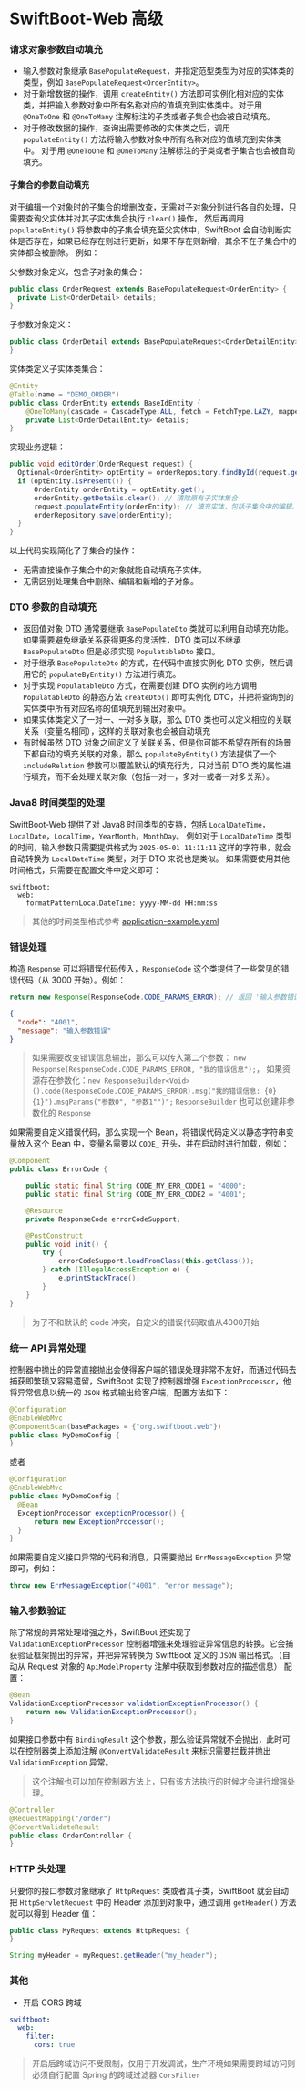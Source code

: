 # SwiftBoot-Web 高级


### 请求对象参数自动填充

* 输入参数对象继承 `BasePopulateRequest`，并指定范型类型为对应的实体类的类型，例如 `BasePopulateRequest<OrderEntity>`。
* 对于新增数据的操作，调用 `createEntity()` 方法即可实例化相对应的实体类，并把输入参数对象中所有名称对应的值填充到实体类中。对于用 `@OneToOne` 和 `@OneToMany` 注解标注的子类或者子集合也会被自动填充。
* 对于修改数据的操作，查询出需要修改的实体类之后，调用 `populateEntity()` 方法将输入参数对象中所有名称对应的值填充到实体类中。 对于用 `@OneToOne` 和 `@OneToMany` 注解标注的子类或者子集合也会被自动填充。


#### 子集合的参数自动填充

对于编辑一个对象时的子集合的增删改查，无需对子对象分别进行各自的处理，只需要查询父实体并对其子实体集合执行 `clear()` 操作， 然后再调用 `populateEntity()` 将参数中的子集合填充至父实体中，SwiftBoot 会自动判断实体是否存在，如果已经存在则进行更新，如果不存在则新增，其余不在子集合中的实体都会被删除。
例如：


父参数对象定义，包含子对象的集合：
  ```java
  public class OrderRequest extends BasePopulateRequest<OrderEntity> {
    private List<OrderDetail> details;
  }
  ```

子参数对象定义：
  ```java
  public class OrderDetail extends BasePopulateRequest<OrderDetailEntity> {
  }
  ```

实体类定义子实体类集合：
  ```java
  @Entity
  @Table(name = "DEMO_ORDER")
  public class OrderEntity extends BaseIdEntity {
      @OneToMany(cascade = CascadeType.ALL, fetch = FetchType.LAZY, mappedBy = "order", orphanRemoval = true)
      private List<OrderDetailEntity> details;
  }
  ```

实现业务逻辑：
  ```java
  public void editOrder(OrderRequest request) {
    Optional<OrderEntity> optEntity = orderRepository.findById(request.getId());
    if (optEntity.isPresent()) {
        OrderEntity orderEntity = optEntity.get();
        orderEntity.getDetails.clear(); // 清除原有子实体集合
        request.populateEntity(orderEntity); // 填充实体，包括子集合中的编辑、新增的对象
        orderRepository.save(orderEntity);
    }
  }
  ```

以上代码实现简化了子集合的操作：
* 无需直接操作子集合中的对象就能自动填充子实体。
* 无需区别处理集合中删除、编辑和新增的子对象。


### DTO 参数的自动填充
* 返回值对象 DTO 通常要继承 `BasePopulateDto` 类就可以利用自动填充功能。如果需要避免继承关系获得更多的灵活性，DTO 类可以不继承 `BasePopulateDto` 但是必须实现 `PopulatableDto` 接口。
* 对于继承 `BasePopulateDto` 的方式，在代码中直接实例化 DTO 实例，然后调用它的 `populateByEntity()` 方法进行填充。
* 对于实现 `PopulatableDto` 方式，在需要创建 DTO 实例的地方调用 `PopulatableDto` 的静态方法 `createDto()` 即可实例化 DTO，并把将查询到的实体类中所有对应名称的值填充到输出对象中。
* 如果实体类定义了一对一、一对多关联，那么 DTO 类也可以定义相应的关联关系（变量名相同），这样的关联对象也会被自动填充
* 有时候虽然 DTO 对象之间定义了关联关系，但是你可能不希望在所有的场景下都自动的填充关联的对象，那么 `populateByEntity()` 方法提供了一个 `includeRelation` 参数可以覆盖默认的填充行为，只对当前 DTO 类的属性进行填充，而不会处理关联对象（包括一对一，多对一或者一对多关系）。


### Java8 时间类型的处理

SwiftBoot-Web 提供了对 Java8 时间类型的支持，包括 `LocalDateTime`，`LocalDate`，`LocalTime`，`YearMonth`，`MonthDay`。
例如对于 `LocalDateTime` 类型的时间，输入参数只需要提供格式为 `2025-05-01 11:11:11` 这样的字符串，就会自动转换为 `LocalDateTime` 类型，对于 DTO 来说也是类似。
如果需要使用其他时间格式，只需要在配置文件中定义即可：
```
swiftboot:
  web:
    formatPatternLocalDateTime: yyyy-MM-dd HH:mm:ss
```
> 其他的时间类型格式参考 [application-example.yaml](../src/main/resources/application-example.yaml)


### 错误处理

构造 `Response` 可以将错误代码传入，`ResponseCode` 这个类提供了一些常见的错误代码（从 3000 开始）。例如：

```java
return new Response(ResponseCode.CODE_PARAMS_ERROR); // 返回 '输入参数错误' 给客户端
```

```json
{
  "code": "4001",
  "message": "输入参数错误"
}
```

> 如果需要改变错误信息输出，那么可以传入第二个参数： `new Response(ResponseCode.CODE_PARAMS_ERROR, "我的错误信息");`，
> 如果资源存在参数化：`new ResponseBuilder<Void>().code(ResponseCode.CODE_PARAMS_ERROR).msg("我的错误信息: {0} {1}").msgParams("参数0", "参数1"")";`
> `ResponseBuilder` 也可以创建非参数化的 `Response`

如果需要自定义错误代码，那么实现一个 Bean，将错误代码定义以静态字符串变量放入这个 Bean 中，变量名需要以 `CODE_` 开头，并在启动时进行加载，例如：

```java
@Component
public class ErrorCode {

    public static final String CODE_MY_ERR_CODE1 = "4000";
    public static final String CODE_MY_ERR_CODE2 = "4001";

    @Resource
    private ResponseCode errorCodeSupport;

    @PostConstruct
    public void init() {
        try {
            errorCodeSupport.loadFromClass(this.getClass());
        } catch (IllegalAccessException e) {
            e.printStackTrace();
        }
    }
}
```

> 为了不和默认的 code 冲突，自定义的错误代码取值从4000开始


### 统一 API 异常处理

  控制器中抛出的异常直接抛出会使得客户端的错误处理非常不友好，而通过代码去捕获即繁琐又容易遗留，SwiftBoot 实现了控制器增强 `ExceptionProcessor`，他将异常信息以统一的 `JSON` 格式输出给客户端，配置方法如下：


  ```java
  @Configuration
  @EnableWebMvc
  @ComponentScan(basePackages = {"org.swiftboot.web"})
  public class MyDemoConfig {
  }
  ```

或者
  ```java
  @Configuration
  @EnableWebMvc
  public class MyDemoConfig {
    @Bean
    ExceptionProcessor exceptionProcessor() {
        return new ExceptionProcessor();
    }
  }
  ```

如果需要自定义接口异常的代码和消息，只需要抛出 `ErrMessageException` 异常即可，例如：

  ```java
  throw new ErrMessageException("4001", "error message");
  ```

### 输入参数验证


除了常规的异常处理增强之外，SwiftBoot 还实现了 `ValidationExceptionProcessor` 控制器增强来处理验证异常信息的转换。它会捕获验证框架抛出的异常，并把异常转换为 SwiftBoot 定义的 `JSON` 输出格式。（自动从 Request 对象的 `ApiModelProperty` 注解中获取到参数对应的描述信息）
配置：
  ```java
  @Bean
  ValidationExceptionProcessor validationExceptionProcessor() {
      return new ValidationExceptionProcessor();
  }
  ```

如果接口参数中有 `BindingResult` 这个参数，那么验证异常就不会抛出，此时可以在控制器类上添加注解 `@ConvertValidateResult` 来标识需要拦截并抛出 `ValidationException` 异常。
> 这个注解也可以加在控制器方法上，只有该方法执行的时候才会进行增强处理。

  ```java
  @Controller
  @RequestMapping("/order")
  @ConvertValidateResult
  public class OrderController {
  }
  ```

### HTTP 头处理

只要你的接口参数对象继承了 `HttpRequest` 类或者其子类，SwiftBoot 就会自动把 `HttpServletRequest` 中的 Header 添加到对象中，通过调用 `getHeader()` 方法就可以得到 Header 值：

```java
public class MyRequest extends HttpRequest {
}

String myHeader = myRequest.getHeader("my_header");
```


### 其他
* 开启 CORS 跨域
```yaml
swiftboot:
  web:
    filter:
      cors: true
```

> 开启后跨域访问不受限制，仅用于开发调试，生产环境如果需要跨域访问则必须自行配置 Spring 的跨域过滤器 `CorsFilter`
